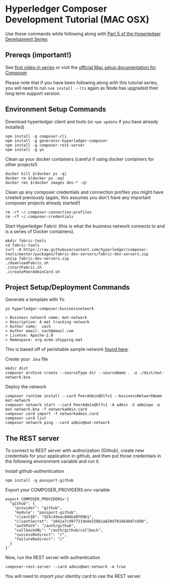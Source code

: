 # Hyperledger Composer Development Tutorial (MAC OSX)

Use these commands while following along with [Part 5 of the Hyperledger Development Series](https://youtu.be/TbPsou9ok7Y)

## Prereqs (important!)

See [first video in series](https://www.youtube.com/watch?v=nS_MRqAeEbQ) or visit the [official Mac setup documentation for Composer](https://hyperledger.github.io/composer/installing/prereqs-mac.html)

Please note that if you have been following along with this tutorial series, you will need to run `nvm install --lts` again as Node has upgraded their long term support version.

## Environment Setup Commands

Download hyperledger client and tools (or `npm update` if you have already installed)

```
npm install -g composer-cli
npm install -g generator-hyperledger-composer
npm install -g composer-rest-server
npm install -g yo
```

Clean up your docker containers (careful if using docker containers for other projects!)

```
docker kill $(docker ps -q)
docker rm $(docker ps -aq)
docker rmi $(docker images dev-* -q)
```

Clean up any composer credentials and connection profiles you might have created previously (again, this assumes you don't have any important composer projects already started!)

```
rm -rf ~/.composer-connection-profiles
rm -rf ~/.composer-credentials
```

Start Hyperledger Fabric (this is what the business network connects to and is a series of Docker containers).

```
mkdir fabric-tools
cd fabric-tools
curl -O https://raw.githubusercontent.com/hyperledger/composer-tools/master/packages/fabric-dev-servers/fabric-dev-servers.zip
unzip fabric-dev-servers.zip
./downloadFabric.sh
./startFabric.sh
./createPeerAdminCard.sh
```

## Project Setup/Deployment Commands

Generate a template with Yo

```
yo hyperledger-composer:businessnetwork

> Business network name: mat-network
> Description: A mat tracking network
> Author name:  zach
> Author email: zach@email.com
> License: Apache-2.0
> Namespace: org.acme.shipping.mat
```

This is based off of perishable sample network [found here](https://github.com/hyperledger/composer-sample-networks/tree/master/packages/perishable-network).

Create your `.bna` file

```
mkdir dist
composer archive create --sourceType dir --sourceName . -a ./dist/mat-network.bna
```

Deploy the network

```
composer runtime install --card PeerAdmin@hlfv1 --businessNetworkName mat-network
composer network start --card PeerAdmin@hlfv1 -A admin -S adminpw -a mat-network.bna -f networkadmin.card
composer card import -f networkadmin.card
composer card list
composer network ping --card admin@mat-network
```

## The REST server

To connect to REST server with authorization (Github), create new credentials for your application in github, and then put those credentials in the following environment variable and run it.

Install github-authentication

```
npm install -g passport-github
```

Export your COMPOSER_PROVIDERS env variable

```
export COMPOSER_PROVIDERS='{
  "github": {
    "provider": "github",
    "module": "passport-github",
    "clientID": "d25c49eac0dbb40f09b1",                    
    "clientSecret": "1041a7c497721de8e258b1a820d701664b07c698",               
    "authPath": "/auth/github",
    "callbackURL": "/auth/github/callback",
    "successRedirect": "/",
    "failureRedirect": "/"
  }
}'
```

Now, run the REST server with authentication

```
composer-rest-server --card admin@mat-network -m true
```

You will need to import your identity card to use the REST server.